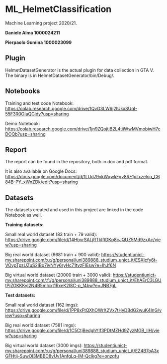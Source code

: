 # ML_HelmetClassification
Machine Learning project 2020/21.

**Daniele Alma 1000024211**

**Pierpaolo Gumina 1000023099**

## Plugin
HelmetDatasetGenerator is the actual plugin for data collection in GTA V. The binary is in HelmetDatasetGenerator/bin/Debug/.

## Notebooks
Training and test code Notebook: https://colab.research.google.com/drive/1QvG3LW6j2IUkxSUqI-55F3R0OIaQGidy?usp=sharing

Demo Notebook: https://colab.research.google.com/drive/1jn9ZQojtiB2L4tiiWwMVmobiwH7cDOQb?usp=sharing

## Report
The report can be found in the repository, both in doc and pdf format.

It is also available on Google Docs: https://docs.google.com/document/d/1LUd79vkWqwkFgv8RF1pilxze5iq_C684B-PY_xWnZDk/edit?usp=sharing

## Datasets
The datasets created and used in this project are linked in the code Notebook as well.

**Training datasets:**

Small real world dataset (83 train + 79 valid): https://drive.google.com/file/d/14HbvrSALjRTkIftDKp8cJQUZ5Md9zxAc/view?usp=sharing

Big real world dataset (6681 train + 900 valid): https://studentiunict-my.sharepoint.com/:u:/g/personal/uni389888_studium_unict_it/ESXIcfy6t-VOvpTpzUZuS2IBo7ivNYy6ryHc71tvzFIEsw?e=IhJf6N

Big virtual world dataset (20000 train + 3000 valid): https://studentiunict-my.sharepoint.com/:f:/g/personal/uni389888_studium_unict_it/EhAErC3LGUtPjZGKKKyI2N4B5mIcxt1RxeK2I8C-p_f4bw?e=JNB7gL

**Test datasets:**

Small real world dataset (162 imgs): https://drive.google.com/file/d/1PP8xFtQXhOWrX2Vx7tHyDBdG2wuK4InG/view?usp=sharing

Big real world dataset (7581 imgs): https://drive.google.com/file/d/1C5CtjBedghYIf3PDtMZHd9ZyzMGB_lIH/view?usp=sharing

Big virtual world dataset (3000 imgs): https://studentiunict-my.sharepoint.com/:u:/g/personal/uni389888_studium_unict_it/EZ4B7oA3xGFHtij-SuwOl3MBBD8vUv1AnfgLq-IM-Qclkg?e=onzqfu
